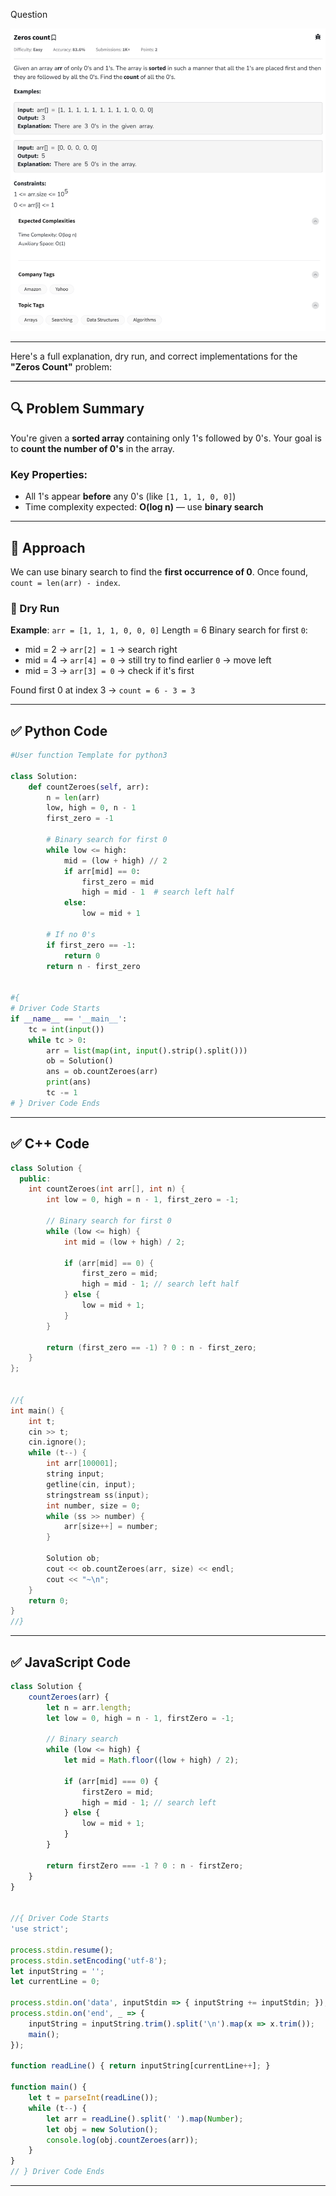 Question

![Question](Question.png)

---

Here's a full explanation, dry run, and correct implementations for the **"Zeros Count"** problem:

---

## 🔍 **Problem Summary**

You're given a **sorted array** containing only 1's followed by 0's. Your goal is to **count the number of 0's** in the array.

### Key Properties:

* All 1's appear **before** any 0's (like `[1, 1, 1, 0, 0]`)
* Time complexity expected: **O(log n)** — use **binary search**

---

## 🧠 **Approach**

We can use binary search to find the **first occurrence of 0**. Once found, `count = len(arr) - index`.

### 🧪 Dry Run

**Example**:
`arr = [1, 1, 1, 0, 0, 0]`
Length = 6
Binary search for first `0`:

* mid = 2 → `arr[2] = 1` → search right
* mid = 4 → `arr[4] = 0` → still try to find earlier `0` → move left
* mid = 3 → `arr[3] = 0` → check if it's first

Found first 0 at index 3 → `count = 6 - 3 = 3`

---

## ✅ Python Code

```python
#User function Template for python3

class Solution:
    def countZeroes(self, arr):
        n = len(arr)
        low, high = 0, n - 1
        first_zero = -1

        # Binary search for first 0
        while low <= high:
            mid = (low + high) // 2
            if arr[mid] == 0:
                first_zero = mid
                high = mid - 1  # search left half
            else:
                low = mid + 1

        # If no 0's
        if first_zero == -1:
            return 0
        return n - first_zero


#{
# Driver Code Starts
if __name__ == '__main__':
    tc = int(input())
    while tc > 0:
        arr = list(map(int, input().strip().split()))
        ob = Solution()
        ans = ob.countZeroes(arr)
        print(ans)
        tc -= 1
# } Driver Code Ends
```

---

## ✅ C++ Code

```cpp
class Solution {
  public:
    int countZeroes(int arr[], int n) {
        int low = 0, high = n - 1, first_zero = -1;

        // Binary search for first 0
        while (low <= high) {
            int mid = (low + high) / 2;

            if (arr[mid] == 0) {
                first_zero = mid;
                high = mid - 1; // search left half
            } else {
                low = mid + 1;
            }
        }

        return (first_zero == -1) ? 0 : n - first_zero;
    }
};


//{
int main() {
    int t;
    cin >> t;
    cin.ignore();
    while (t--) {
        int arr[100001];
        string input;
        getline(cin, input);
        stringstream ss(input);
        int number, size = 0;
        while (ss >> number) {
            arr[size++] = number;
        }

        Solution ob;
        cout << ob.countZeroes(arr, size) << endl;
        cout << "~\n";
    }
    return 0;
}
//}
```

---

## ✅ JavaScript Code

```javascript
class Solution {
    countZeroes(arr) {
        let n = arr.length;
        let low = 0, high = n - 1, firstZero = -1;

        // Binary search
        while (low <= high) {
            let mid = Math.floor((low + high) / 2);

            if (arr[mid] === 0) {
                firstZero = mid;
                high = mid - 1; // search left
            } else {
                low = mid + 1;
            }
        }

        return firstZero === -1 ? 0 : n - firstZero;
    }
}


//{ Driver Code Starts
'use strict';

process.stdin.resume();
process.stdin.setEncoding('utf-8');
let inputString = '';
let currentLine = 0;

process.stdin.on('data', inputStdin => { inputString += inputStdin; });
process.stdin.on('end', _ => {
    inputString = inputString.trim().split('\n').map(x => x.trim());
    main();
});

function readLine() { return inputString[currentLine++]; }

function main() {
    let t = parseInt(readLine());
    while (t--) {
        let arr = readLine().split(' ').map(Number);
        let obj = new Solution();
        console.log(obj.countZeroes(arr));
    }
}
// } Driver Code Ends
```

---